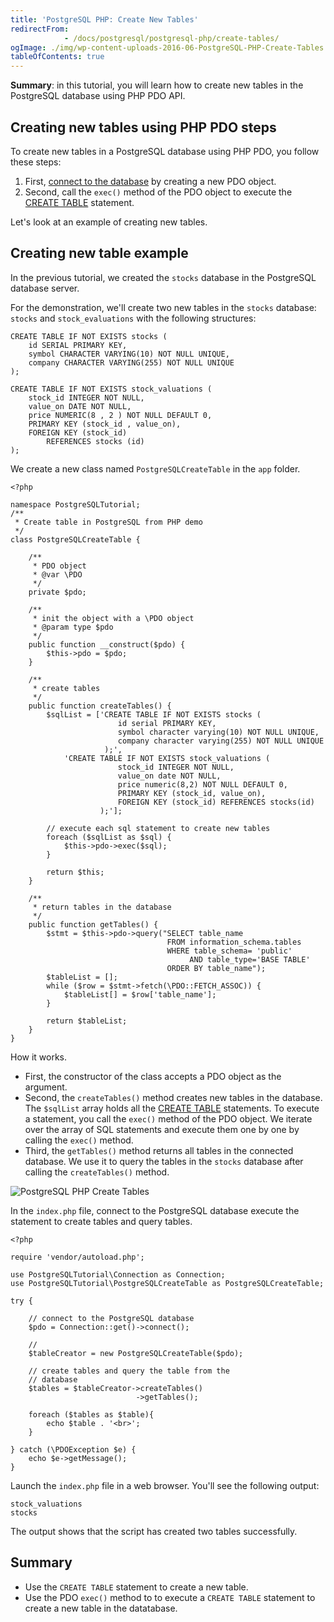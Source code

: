 ```yaml
---
title: 'PostgreSQL PHP: Create New Tables'
redirectFrom: 
            - /docs/postgresql/postgresql-php/create-tables/
ogImage: ./img/wp-content-uploads-2016-06-PostgreSQL-PHP-Create-Tables.png
tableOfContents: true
---
```


**Summary**: in this tutorial, you will learn how to create new tables in the PostgreSQL database using PHP PDO API.



## Creating new tables using PHP PDO steps



To create new tables in a PostgreSQL database using PHP PDO, you follow these steps:



1. First, [connect to the database](https://www.postgresqltutorial.com/postgresql-php/connect/) by creating a new PDO object.
2. Second, call the `exec()` method of the PDO object to execute the [CREATE TABLE](/docs/postgresql/postgresql-create-table) statement.



Let's look at an example of creating new tables.



## Creating new table example



In the previous tutorial, we created the `stocks` database in the PostgreSQL database server.



For the demonstration, we'll create two new tables in the `stocks` database: `stocks` and `stock_evaluations` with the following structures:



```
CREATE TABLE IF NOT EXISTS stocks (
    id SERIAL PRIMARY KEY,
    symbol CHARACTER VARYING(10) NOT NULL UNIQUE,
    company CHARACTER VARYING(255) NOT NULL UNIQUE
);
```



```
CREATE TABLE IF NOT EXISTS stock_valuations (
    stock_id INTEGER NOT NULL,
    value_on DATE NOT NULL,
    price NUMERIC(8 , 2 ) NOT NULL DEFAULT 0,
    PRIMARY KEY (stock_id , value_on),
    FOREIGN KEY (stock_id)
        REFERENCES stocks (id)
);
```



We create a new class named `PostgreSQLCreateTable` in the `app` folder.



```
<?php

namespace PostgreSQLTutorial;
/**
 * Create table in PostgreSQL from PHP demo
 */
class PostgreSQLCreateTable {

    /**
     * PDO object
     * @var \PDO
     */
    private $pdo;

    /**
     * init the object with a \PDO object
     * @param type $pdo
     */
    public function __construct($pdo) {
        $this->pdo = $pdo;
    }

    /**
     * create tables
     */
    public function createTables() {
        $sqlList = ['CREATE TABLE IF NOT EXISTS stocks (
                        id serial PRIMARY KEY,
                        symbol character varying(10) NOT NULL UNIQUE,
                        company character varying(255) NOT NULL UNIQUE
                     );',
            'CREATE TABLE IF NOT EXISTS stock_valuations (
                        stock_id INTEGER NOT NULL,
                        value_on date NOT NULL,
                        price numeric(8,2) NOT NULL DEFAULT 0,
                        PRIMARY KEY (stock_id, value_on),
                        FOREIGN KEY (stock_id) REFERENCES stocks(id)
                    );'];

        // execute each sql statement to create new tables
        foreach ($sqlList as $sql) {
            $this->pdo->exec($sql);
        }

        return $this;
    }

    /**
     * return tables in the database
     */
    public function getTables() {
        $stmt = $this->pdo->query("SELECT table_name
                                   FROM information_schema.tables
                                   WHERE table_schema= 'public'
                                        AND table_type='BASE TABLE'
                                   ORDER BY table_name");
        $tableList = [];
        while ($row = $stmt->fetch(\PDO::FETCH_ASSOC)) {
            $tableList[] = $row['table_name'];
        }

        return $tableList;
    }
}
```



How it works.



- First, the constructor of the class accepts a PDO object as the argument.
- Second, the `createTables()` method creates new tables in the database. The `$sqlList` array holds all the [CREATE TABLE](/docs/postgresql/postgresql-create-table) statements. To execute a statement, you call the `exec()` method of the PDO object. We iterate over the array of SQL statements and execute them one by one by calling the `exec()` method.
- Third, the `getTables()` method returns all tables in the connected database. We use it to query the tables in the `stocks` database after calling the `createTables()` method.



![PostgreSQL PHP Create Tables](./img/wp-content-uploads-2016-06-PostgreSQL-PHP-Create-Tables.png)



In the `index.php` file, connect to the PostgreSQL database execute the statement to create tables and query tables.



```
<?php

require 'vendor/autoload.php';

use PostgreSQLTutorial\Connection as Connection;
use PostgreSQLTutorial\PostgreSQLCreateTable as PostgreSQLCreateTable;

try {

    // connect to the PostgreSQL database
    $pdo = Connection::get()->connect();

    //
    $tableCreator = new PostgreSQLCreateTable($pdo);

    // create tables and query the table from the
    // database
    $tables = $tableCreator->createTables()
                            ->getTables();

    foreach ($tables as $table){
        echo $table . '<br>';
    }

} catch (\PDOException $e) {
    echo $e->getMessage();
}
```



Launch the `index.php` file in a web browser. You'll see the following output:



```
stock_valuations
stocks
```



The output shows that the script has created two tables successfully.



## Summary



- Use the `CREATE TABLE` statement to create a new table.
- Use the PDO `exec()` method to to execute a `CREATE TABLE` statement to create a new table in the datatabase.

